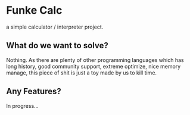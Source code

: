 # Funke Calc

a simple calculator / interpreter project.

## What do we want to solve?

Nothing. As there are plenty of other programming languages which has long history, good community support, extreme optimize, nice memory manage, this piece of shit is just a toy made by us to kill time.  

## Any Features?

In progress...